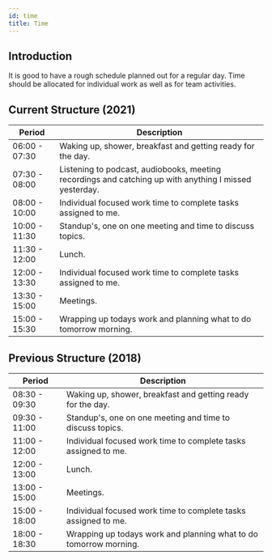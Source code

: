 ```yaml
---
id: time
title: Time
---
```


## Introduction

It is good to have a rough schedule planned out for a regular day. Time should be allocated for individual work as well as for team activities.

## Current Structure (2021)

| Period        | Description   |
| ------------- | ------------- |
| 06:00 - 07:30 | Waking up, shower, breakfast and getting ready for the day. |
| 07:30 - 08:00 | Listening to podcast, audiobooks, meeting recordings and catching up with anything I missed yesterday. |
| 08:00 - 10:00 | Individual focused work time to complete tasks assigned to me. |
| 10:00 - 11:30 | Standup's, one on one meeting and time to discuss topics. |
| 11:30 - 12:00 | Lunch. |
| 12:00 - 13:30 | Individual focused work time to complete tasks assigned to me. |
| 13:30 - 15:00 | Meetings. |
| 15:00 - 15:30 | Wrapping up todays work and planning what to do tomorrow morning. |

## Previous Structure (2018)


| Period        | Description   |
| ------------- | ------------- |
| 08:30 - 09:30 | Waking up, shower, breakfast and getting ready for the day. |
| 09:30 - 11:00 | Standup's, one on one meeting and time to discuss topics. |
| 11:00 - 12:00 | Individual focused work time to complete tasks assigned to me. |
| 12:00 - 13:00 | Lunch. |
| 13:00 - 15:00 | Meetings. |
| 15:00 - 18:00 | Individual focused work time to complete tasks assigned to me. |
| 18:00 - 18:30 | Wrapping up todays work and planning what to do tomorrow morning. |

